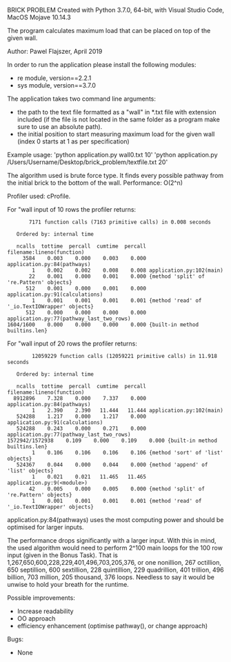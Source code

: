 BRICK PROBLEM
Created with Python 3.7.0, 64-bit, with Visual Studio Code, MacOS Mojave 10.14.3

The program calculates maximum load that can be placed on top of the given wall.

Author: Pawel Flajszer, April 2019

In order to run the application please install the following modules:
- re module, version==2.2.1
- sys module, version==3.7.0

The application takes two command line arguments:
- the path to the text file formatted as a "wall" in *.txt file with extension included
  (if the file is not located in the same folder as a program make sure to use an absolute path).
- the initial position to start measuring maximum load for the given wall (index 0 starts at 1 as per specification)

Example usage:  'python application.py wall0.txt 10'
		'python application.py /Users/Username/Desktop/brick_problem/textfile.txt 20'

The algorithm used is brute force type. It finds every possible pathway from the initial brick to the bottom of the wall.
Performance: O(2^n)

Profiler used: cProfile.

For "wall input of 10 rows the profiler returns:

           7171 function calls (7163 primitive calls) in 0.008 seconds

       Ordered by: internal time

       ncalls  tottime  percall  cumtime  percall filename:lineno(function)
         3584    0.003    0.000    0.003    0.000 application.py:84(pathways)
            1    0.002    0.002    0.008    0.008 application.py:102(main)
           22    0.001    0.000    0.001    0.000 {method 'split' of 're.Pattern' objects}
          512    0.001    0.000    0.001    0.000 application.py:91(calculations)
            1    0.001    0.001    0.001    0.001 {method 'read' of '_io.TextIOWrapper' objects}
          512    0.000    0.000    0.000    0.000 application.py:77(pathway_last_two_rows)
    1604/1600    0.000    0.000    0.000    0.000 {built-in method builtins.len}



For "wall input of 20 rows the profiler returns:

	        12059229 function calls (12059221 primitive calls) in 11.918 seconds

       Ordered by: internal time

       ncalls  tottime  percall  cumtime  percall filename:lineno(function)
      8912896    7.328    0.000    7.337    0.000 application.py:84(pathways)
            1    2.390    2.390   11.444   11.444 application.py:102(main)
       524288    1.217    0.000    1.217    0.000 application.py:91(calculations)
       524288    0.243    0.000    0.271    0.000 application.py:77(pathway_last_two_rows)
    1572942/1572938    0.109    0.000    0.109    0.000 {built-in method builtins.len}
            1    0.106    0.106    0.106    0.106 {method 'sort' of 'list' objects}
       524367    0.044    0.000    0.044    0.000 {method 'append' of 'list' objects}
            1    0.021    0.021   11.465   11.465 application.py:9(<module>)
           42    0.005    0.000    0.005    0.000 {method 'split' of 're.Pattern' objects}
            1    0.001    0.001    0.001    0.001 {method 'read' of '_io.TextIOWrapper' objects}

application.py:84(pathways) uses the most computing power and should be optimised for larger inputs.

The performance drops significantly with a larger input. With this in mind, the used algorithm would need to perform
2^100 main loops for the 100 row input (given in the Bonus Task). That is 1,267,650,600,228,229,401,496,703,205,376, or
one nonillion, 267 octillion, 650 septillion, 600 sextillion, 228 quintillion, 229 quadrillion, 401 trillion, 496 billion, 703 million, 205 thousand, 376 loops. Needless to say it would be unwise to hold your breath for the runtime.

Possible improvements:
- Increase readability
- OO approach
- efficiency enhancement (optimise pathway(), or change approach)

Bugs:
- None


 
